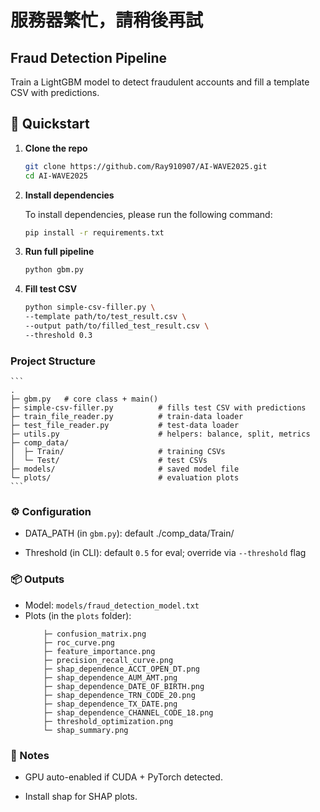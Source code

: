 # 服務器繁忙，請稍後再試

## Fraud Detection Pipeline

Train a LightGBM model to detect fraudulent accounts and fill a template CSV with predictions.

## 🚀 Quickstart

1. **Clone the repo**  
   ```bash
   git clone https://github.com/Ray910907/AI-WAVE2025.git
   cd AI-WAVE2025
    ```

2. **Install dependencies**

    To install dependencies, please run the following command:
    ```bash
    pip install -r requirements.txt
    ```

3. **Run full pipeline**
    ```bash
    python gbm.py
    ```

4. **Fill test CSV**
    ```bash
    python simple-csv-filler.py \
    --template path/to/test_result.csv \
    --output path/to/filled_test_result.csv \
    --threshold 0.3
    ```

### Project Structure
    ```
    .
    ├─ gbm.py   # core class + main()
    ├─ simple-csv-filler.py          # fills test CSV with predictions
    ├─ train_file_reader.py          # train-data loader
    ├─ test_file_reader.py           # test-data loader
    ├─ utils.py                      # helpers: balance, split, metrics
    ├─ comp_data/
    │  ├─ Train/                     # training CSVs
    │  └─ Test/                      # test CSVs
    ├─ models/                       # saved model file
    └─ plots/                        # evaluation plots
    ```

### ⚙️ Configuration
- DATA_PATH (in `gbm.py`): default ./comp_data/Train/

- Threshold (in CLI): default `0.5` for eval; override via `--threshold` flag

### 📦 Outputs
- Model: `models/fraud_detection_model.txt`
- Plots (in the `plots` folder):
    ```
        ├─ confusion_matrix.png
        ├─ roc_curve.png
        ├─ feature_importance.png
        ├─ precision_recall_curve.png
        ├─ shap_dependence_ACCT_OPEN_DT.png
        ├─ shap_dependence_AUM_AMT.png
        ├─ shap_dependence_DATE_OF_BIRTH.png
        ├─ shap_dependence_TRN_CODE_20.png
        ├─ shap_dependence_TX_DATE.png
        ├─ shap_dependence_CHANNEL_CODE_18.png
        ├─ threshold_optimization.png
        └─ shap_summary.png
    ```

### 📝 Notes
- GPU auto-enabled if CUDA + PyTorch detected.

- Install shap for SHAP plots.
